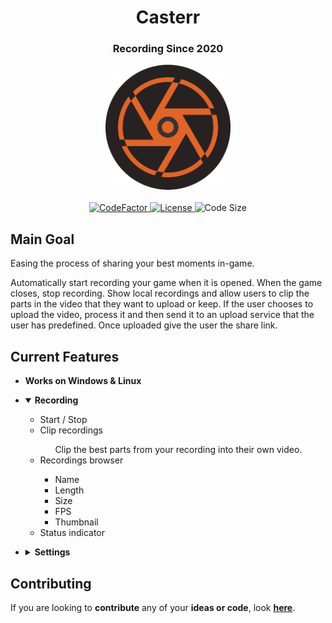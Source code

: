 <h1 align="center">Casterr</h1>
<h3 align="center">Recording Since 2020</h3>

<p align="center">
  <img src="https://raw.githubusercontent.com/CasterrTV/website/master/static/img/Orange_Casterr_Logo.svg" alt="logo" width="200px" />
  
  <br />
  <br />
  
  <a href="https://www.codefactor.io/repository/github/sbondco/casterr">
    <img src="https://www.codefactor.io/repository/github/sbondco/casterr/badge" alt="CodeFactor" />
  </a>
  
  <a href="LICENSE">
    <img src="https://img.shields.io/github/license/CasterrTV/Casterr.svg" alt="License" />
  </a>
  
  <a>
    <img src="https://img.shields.io/github/repo-size/CasterrTV/Casterr.svg" alt="Code Size" />
  </a>
</p>

## Main Goal

Easing the process of sharing your best moments in-game.

Automatically start recording your game when it is opened. When the game closes, stop recording. Show local recordings and allow users to clip the parts in the video that they want to upload or keep. If the user chooses to upload the video, process it and then send it to an upload service that the user has predefined. Once uploaded give the user the share link.

## Current Features

- **Works on Windows & Linux**

- <details open>
  <summary><b>Recording</b></summary>
  <ul>
    <li>Start / Stop</li>
    <li>Clip recordings</li>
      <ul>
        Clip the best parts from your recording into their own video.
      </ul>
    <li>Recordings browser</li> 
      <ul>
        <li>Name</li>
        <li>Length</li>
        <li>Size</li>
        <li>FPS</li>
        <li>Thumbnail</li>
      </ul>
    <li>Status indicator</li>
  </ul>
</details>

- <details>
  <summary><b>Settings</b></summary>
  <ul>
    <li><b>General</b></li>
      <ul>
        <li>Startup Page</li>
      </ul>
    <li><b>Recording</b></li>
      <ul>
        <li>Thumb Save Folder</li>
        <li>Video Save Folder</li>
        <li>Video Save Name (With custom date/time formatting)</li>
        <li>Video Device</li>
        <li>FPS</li>
        <li>Resolution</li>
        <li>Format</li>
        <li>Audio Devices To Record (Select as many as you want!)</li>
        <li>Seperate Audio Tracks</li>
      </ul>
  </ul>
</details>

## Contributing

If you are looking to **contribute** any of your **ideas or code**, look **[here](CONTRIBUTING.md)**.
